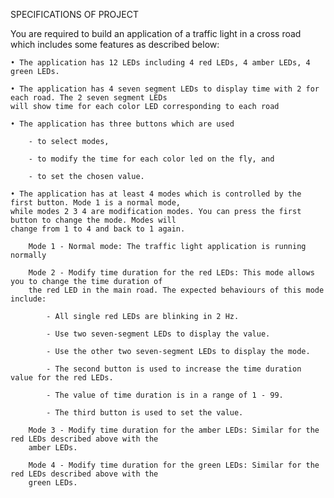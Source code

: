 SPECIFICATIONS OF PROJECT

You are required to build an application of a traffic light in a cross road which includes some features as 
described below:

    • The application has 12 LEDs including 4 red LEDs, 4 amber LEDs, 4 green LEDs.
    
    • The application has 4 seven segment LEDs to display time with 2 for each road. The 2 seven segment LEDs
    will show time for each color LED corresponding to each road
    
    • The application has three buttons which are used
    
        - to select modes,
        
        - to modify the time for each color led on the fly, and
        
        - to set the chosen value.

    • The application has at least 4 modes which is controlled by the first button. Mode 1 is a normal mode, 
    while modes 2 3 4 are modification modes. You can press the first button to change the mode. Modes will 
    change from 1 to 4 and back to 1 again.
    
        Mode 1 - Normal mode: The traffic light application is running normally
        
        Mode 2 - Modify time duration for the red LEDs: This mode allows you to change the time duration of 
        the red LED in the main road. The expected behaviours of this mode include:
        
            - All single red LEDs are blinking in 2 Hz.
            
            - Use two seven-segment LEDs to display the value.
            
            - Use the other two seven-segment LEDs to display the mode.
            
            - The second button is used to increase the time duration value for the red LEDs.
            
            - The value of time duration is in a range of 1 - 99.
            
            - The third button is used to set the value.
        
        Mode 3 - Modify time duration for the amber LEDs: Similar for the red LEDs described above with the 
        amber LEDs.
        
        Mode 4 - Modify time duration for the green LEDs: Similar for the red LEDs described above with the
        green LEDs.


        
